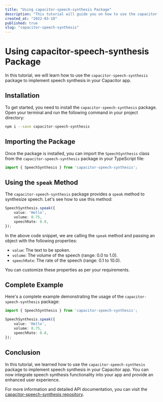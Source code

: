 ```yaml
---
title: "Using capacitor-speech-synthesis Package"
description: "This tutorial will guide you on how to use the capacitor-speech-synthesis package to implement speech synthesis in your Capacitor app."
created_at: "2022-03-10"
published: true
slug: "capacitor-speech-synthesis"
---
```


# Using capacitor-speech-synthesis Package

In this tutorial, we will learn how to use the `capacitor-speech-synthesis` package to implement speech synthesis in your Capacitor app.

## Installation

To get started, you need to install the `capacitor-speech-synthesis` package. Open your terminal and run the following command in your project directory:

```bash
npm i --save capacitor-speech-synthesis
```

## Importing the Package

Once the package is installed, you can import the `SpeechSynthesis` class from the `capacitor-speech-synthesis` package in your TypeScript file:

```ts
import { SpeechSynthesis } from 'capacitor-speech-synthesis';
```

## Using the `speak` Method

The `capacitor-speech-synthesis` package provides a `speak` method to synthesize speech. Let's see how to use this method:

```ts
SpeechSynthesis.speak({
    value: 'Hello',
    volume: 0.75,
    speechRate: 0.8,
});
```

In the above code snippet, we are calling the `speak` method and passing an object with the following properties:

- `value`: The text to be spoken.
- `volume`: The volume of the speech (range: 0.0 to 1.0).
- `speechRate`: The rate of the speech (range: 0.1 to 10.0).

You can customize these properties as per your requirements.

## Complete Example

Here's a complete example demonstrating the usage of the `capacitor-speech-synthesis` package:

```ts
import { SpeechSynthesis } from 'capacitor-speech-synthesis';

SpeechSynthesis.speak({
    value: 'Hello',
    volume: 0.75,
    speechRate: 0.8,
});
```

## Conclusion

In this tutorial, we learned how to use the `capacitor-speech-synthesis` package to implement speech synthesis in your Capacitor app. You can now integrate speech synthesis functionality into your app and provide an enhanced user experience.

For more information and detailed API documentation, you can visit the [capacitor-speech-synthesis repository](link-to-repo).